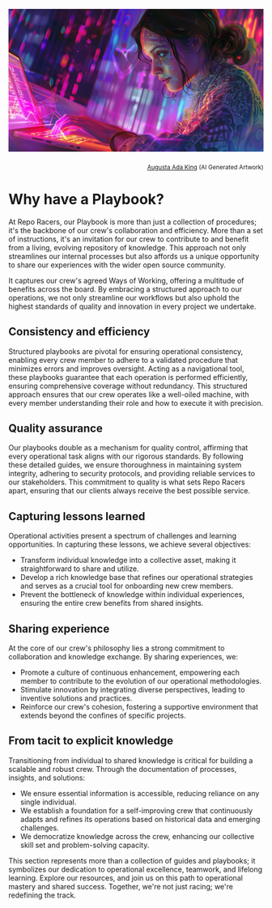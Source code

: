 ![Ada Lovelace](../assets/images/ada_lovelace.webp)
<p align="right"><sub><a href="https://en.wikipedia.org/wiki/Ada_Lovelace" target="_blank">Augusta Ada King</a> (AI Generated Artwork)</sub></p>

# Why have a Playbook?

At Repo Racers, our Playbook is more than just a collection of procedures; it's the backbone of our crew's collaboration and efficiency.
More than a set of instructions, it's an invitation for our crew to contribute to and benefit from a living, evolving repository of knowledge. This approach not only streamlines our internal processes but also affords us a unique opportunity to share our experiences with the wider open source community.

It captures our crew's agreed Ways of Working, offering a multitude of benefits across the board. By embracing a structured approach to our operations, we not only streamline our workflows but also uphold the highest standards of quality and innovation in every project we undertake.

## Consistency and efficiency

Structured playbooks are pivotal for ensuring operational consistency, enabling every crew member to adhere to a validated procedure that minimizes errors and improves oversight. Acting as a navigational tool, these playbooks guarantee that each operation is performed efficiently, ensuring comprehensive coverage without redundancy. This structured approach ensures that our crew operates like a well-oiled machine, with every member understanding their role and how to execute it with precision.

## Quality assurance

Our playbooks double as a mechanism for quality control, affirming that every operational task aligns with our rigorous standards. By following these detailed guides, we ensure thoroughness in maintaining system integrity, adhering to security protocols, and providing reliable services to our stakeholders. This commitment to quality is what sets Repo Racers apart, ensuring that our clients always receive the best possible service.

## Capturing lessons learned

Operational activities present a spectrum of challenges and learning opportunities. In capturing these lessons, we achieve several objectives:

- Transform individual knowledge into a collective asset, making it straightforward to share and utilize.
- Develop a rich knowledge base that refines our operational strategies and serves as a crucial tool for onboarding new crew members.
- Prevent the bottleneck of knowledge within individual experiences, ensuring the entire crew benefits from shared insights.

## Sharing experience

At the core of our crew's philosophy lies a strong commitment to collaboration and knowledge exchange. By sharing experiences, we:

- Promote a culture of continuous enhancement, empowering each member to contribute to the evolution of our operational methodologies.
- Stimulate innovation by integrating diverse perspectives, leading to inventive solutions and practices.
- Reinforce our crew's cohesion, fostering a supportive environment that extends beyond the confines of specific projects.

## From tacit to explicit knowledge

Transitioning from individual to shared knowledge is critical for building a scalable and robust crew. Through the documentation of processes, insights, and solutions:

- We ensure essential information is accessible, reducing reliance on any single individual.
- We establish a foundation for a self-improving crew that continuously adapts and refines its operations based on historical data and emerging challenges.
- We democratize knowledge across the crew, enhancing our collective skill set and problem-solving capacity.

This section represents more than a collection of guides and playbooks; it symbolizes our dedication to operational excellence, teamwork, and lifelong learning. Explore our resources, and join us on this path to operational mastery and shared success. Together, we're not just racing; we're redefining the track.
